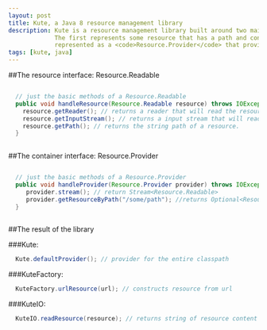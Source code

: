 ```yaml
---
layout: post
title: Kute, a Java 8 resource management library
description: Kute is a resource management library built around two main interfaces, <code>Resource.Readable</code> and <code>Resource.Provider</code>. 
             The first represents some resource that has a path and content, while second represents a container that has many resources. A directory could be 
             represented as a <code>Resource.Provider</code> that provides many file resources.
tags: [kute, java]
---
```



##The resource interface: Resource.Readable  

```java

  // just the basic methods of a Resource.Readable
  public void handleResource(Resource.Readable resource) throws IOException {
    resource.getReader(); // returns a reader that will read the resource.
    resource.getInputStream(); // returns a input stream that will read the resource.
    resource.getPath(); // returns the string path of a resource.
  }
  
```

##The container interface: Resource.Provider

```java

  // just the basic methods of a Resource.Provider
  public void handleProvider(Resource.Provider provider) throws IOException {
     provider.stream(); // return Stream<Resource.Readable>
     provider.getResourceByPath("/some/path"); //returns Optional<Resource.Readable>
  }
  
```


##The result of the library

###Kute:
```java
  Kute.defaultProvider(); // provider for the entire classpath
```

###KuteFactory:

```java
  KuteFactory.urlResource(url); // constructs resource from url
```

###KuteIO:

```java
  KuteIO.readResource(resource); // returns string of resource content
```